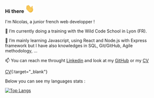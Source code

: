 ### Hi there <img src='https://github.com/nicolasdantas/nicolasdantas/blob/main/wave.gif' width="30px"/>

I'm Nicolas, a junior french web developper !

🔭 I’m currently doing a training with the Wild Code School in Lyon (FR).

🌱 I’m mainly learning Javascript, using React and Node.js with Express framework but I have also knowledges in SQL, Git/GitHub, Agile methodology, ...

📫 You can reach me throught [Linkedin](https://www.linkedin.com/in/nicolas-dantas/) and look at my [GitHub](https://github.com/nicolasdantas) or my <a href="https://drive.google.com/file/d/1Nm6gAzqjurwRMUmHzSyqLrzJ3ufPXCWk/view?usp=sharing&embedded=true" target="_blank">CV</a>

[CV](https://drive.google.com/file/d/1Nm6gAzqjurwRMUmHzSyqLrzJ3ufPXCWk/view?usp=sharing&embedded=true){:target="_blank"}

Below you can see my languages stats :

[![Top Langs](https://github-readme-stats.vercel.app/api/top-langs/?username=nicolasdantas)](https://github.com/anuraghazra/github-readme-stats)


<!--
**nicolasdantas/nicolasdantas** is a ✨ _special_ ✨ repository because its `README.md` (this file) appears on your GitHub profile.

Here are some ideas to get you started:

- 🔭 I’m currently working on ...
- 🌱 I’m currently learning ...
- 👯 I’m looking to collaborate on ...
- 🤔 I’m looking for help with ...
- 💬 Ask me about ...
- 📫 How to reach me: ...
- 😄 Pronouns: ...
- ⚡ Fun fact: ...
-->
